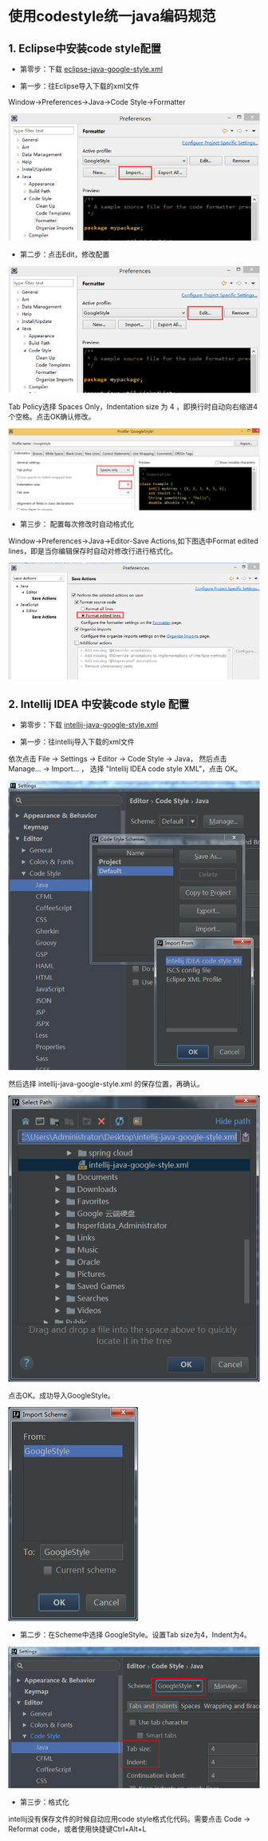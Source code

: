 # 使用codestyle统一java编码规范

## 1. Eclipse中安装code style配置

- 第零步：下载 [eclipse-java-google-style.xml](https://github.com/MyCATApache/Mycat2/blob/master/doc/codestyle/eclipse-java-google-style.xml) 

- 第一步：往Eclipse导入下载的xml文件

Window->Preferences->Java->Code Style->Formatter

![](https://raw.githubusercontent.com/MyCATApache/Mycat2/master/doc/images/codestyle/eclipse-codestyle-config-1.png)


- 第二步：点击Edit，修改配置

![](https://raw.githubusercontent.com/MyCATApache/Mycat2/master/doc/images/codestyle/eclipse-codestyle-config-2.png)

Tab Policy选择 Spaces Only，Indentation size 为 4 ，即换行时自动向右缩进4个空格。点击OK确认修改。

![](https://raw.githubusercontent.com/MyCATApache/Mycat2/master/doc/images/codestyle/eclipse-codestyle-config-3.png)

- 第三步： 配置每次修改时自动格式化

Window->Preferences->Java->Editor-Save Actions,如下图选中Format edited lines，即是当你编辑保存时自动对修改行进行格式化。

![](https://raw.githubusercontent.com/MyCATApache/Mycat2/master/doc/images/codestyle/eclipse-codestyle-config-4.png)



## 2. Intellij IDEA 中安装code style 配置

- 第零步：下载 [intellij-java-google-style.xml](https://github.com/MyCATApache/Mycat2/blob/master/doc/codestyle/intellij-java-google-style.xml) 

- 第一步：往intellij导入下载的xml文件

依次点击 File -> Settings -> Editor -> Code Style -> Java， 然后点击 Manage... -> Import... ， 选择 "Intellij IDEA code style XML"，点击 OK。

![](https://raw.githubusercontent.com/MyCATApache/Mycat2/master/doc/images/codestyle/intellij-codestyle-config-1.png)

然后选择 intellij-java-google-style.xml 的保存位置，再确认。

![](https://raw.githubusercontent.com/MyCATApache/Mycat2/master/doc/images/codestyle/intellij-codestyle-config-2.png)

点击OK。成功导入GoogleStyle。

![](https://raw.githubusercontent.com/MyCATApache/Mycat2/master/doc/images/codestyle/intellij-codestyle-config-3.png)

- 第二步：在Scheme中选择 GoogleStyle。设置Tab size为4，Indent为4。

![](https://raw.githubusercontent.com/MyCATApache/Mycat2/master/doc/images/codestyle/intellij-codestyle-config-4.png)

- 第三步：格式化

intellij没有保存文件的时候自动应用code style格式化代码。需要点击 Code -> Reformat code，或者使用快捷键Ctrl+Alt+L